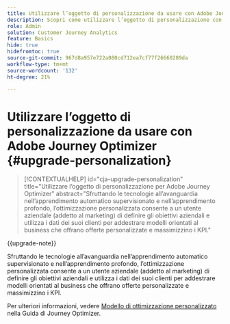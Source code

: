 ```yaml
---
title: Utilizzare l’oggetto di personalizzazione da usare con Adobe Journey Optimizer
description: Scopri come utilizzare l’oggetto di personalizzazione con Adobe Journey Optimizer
role: Admin
solution: Customer Journey Analytics
feature: Basics
hide: true
hidefromtoc: true
source-git-commit: 967d8a957e722a080cd712ea7cf77f26660289da
workflow-type: tm+mt
source-wordcount: '132'
ht-degree: 21%

---
```


# Utilizzare l’oggetto di personalizzazione da usare con Adobe Journey Optimizer {#upgrade-personalization}

<!-- markdownlint-disable MD034 -->

>[!CONTEXTUALHELP]
>id="cja-upgrade-personalization"
>title="Utilizzare l’oggetto di personalizzazione per Adobe Journey Optimizer"
>abstract="Sfruttando le tecnologie all’avanguardia nell’apprendimento automatico supervisionato e nell’apprendimento profondo, l’ottimizzazione personalizzata consente a un utente aziendale (addetto al marketing) di definire gli obiettivi aziendali e utilizza i dati dei suoi clienti per addestrare modelli orientati al business che offrano offerte personalizzate e massimizzino i KPI."

<!-- markdownlint-enable MD034 -->

{{upgrade-note}}

Sfruttando le tecnologie all’avanguardia nell’apprendimento automatico supervisionato e nell’apprendimento profondo, l’ottimizzazione personalizzata consente a un utente aziendale (addetto al marketing) di definire gli obiettivi aziendali e utilizza i dati dei suoi clienti per addestrare modelli orientati al business che offrano offerte personalizzate e massimizzino i KPI.

Per ulteriori informazioni, vedere [Modello di ottimizzazione personalizzato](https://experienceleague.adobe.com/en/docs/journey-optimizer/using/decisioning/offer-decisioning/rankings/ai-models/personalized-optimization-model) nella Guida di Journey Optimizer.

<!--

The result of the personalization object ends up in a dataset. The result of experimentation. When a customer has used AA with Target, that ends up in a complete different space than when they're migrating to CJA and they're going to use CJA with Adobe Target. 

Target was the old way of setting up an A/B test or experimentation. Then ensuring the results of those tests in Target ended up in AA for reporting. Now if you're using Target, instead of saying that you want the data in Target, you can now select CJA as your reporting source for an Adobe Target activity. So if a customer is doing this in AA and they want to move to CJA, ...

If a customer has AJO, and is using Offers in AJO, then they can set up offers, and that also creates datasets in Platform... But that's not relevant with upgrade, exactly.



Questions we need to answer:

1. How do we determine the personalization criteria (Red for user A and blue for User B)

1. What do we implement on the site to determine the red / blue object?


2 ways we can do it:

Manually rendering content or Automatically rendering content. 


## Manual implementation of the Web SDK


## Mobile SDK implementation 





## Tags

-->

